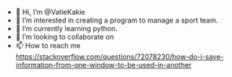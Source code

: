 - 👋 Hi, I’m @VatieKakie
- 👀 I’m interested in creating a program to manage a sport team.
- 🌱 I’m currently learning python.
- 💞️ I’m looking to collaborate on 
- 📫 How to reach me https://stackoverflow.com/questions/72078230/how-do-i-save-information-from-one-window-to-be-used-in-another

<!---
VatieKakie/VatieKakie is a ✨ special ✨ repository because its `README.md` (this file) appears on your GitHub profile.
You can click the Preview link to take a look at your changes.
--->
